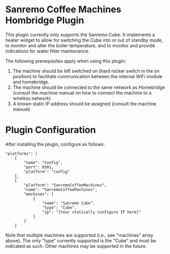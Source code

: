 # Sanremo Coffee Machines Hombridge Plugin

This plugin currently only supports the Sanremo Cube.  It implements a heater widget to allow for switching the Cube into or out of standby mode, to monitor and alter the boiler temperature, and to monitor and provide indications for water filter maintenance.

The following prerequisites apply when using this plugin:

1. The machine should be left switched on (hard rocker switch in the on position) to facilitate communication between the internal WiFi module and homebridge.
2. The machine should be connected to the same network as Homebridge (consult the machine  manual on how to connect the machine to a wireless network)
2. A known static IP address should be assigned (consult the machine manual)

# Plugin Configuration

After installing the plugin, configure as follows:

    "platforms": [
        {
            "name": "Config",
            "port": 8581,
            "platform": "config"
        },
        {
            "platform": "SanremoCoffeeMachines",
            "name": "SanremoCoffeeMachines",
            "machines": [
                {
                    "name": "Sanremo Cube",
                    "type": "Cube",
                    "ip": "[Your statically configure IP here]"
                }
            ]
        }
        
 Note that multiple machines are supported (i.e., see "machines" array above). The only "type" currently supported is the "Cube" and must be indicated as such. Other machines may be supported in the future.